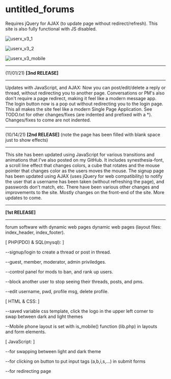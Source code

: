 # untitled_forums
Requires jQuery for AJAX (to update page without redirect/refresh). This site is also fully functional with JS disabled.

![userx_v3_1](https://user-images.githubusercontent.com/73267302/135941971-f125d8b6-1a74-4a7b-aeec-84caa96e1d01.png)

![userx_v3_2](https://user-images.githubusercontent.com/73267302/135941955-0c1eae36-6cd2-4f14-8d90-e13291cd4a8e.png)

![userx_v3_mobile](https://user-images.githubusercontent.com/73267302/135941978-f1689e28-daeb-4c22-a8a9-2ad7f867dce0.png)

_______________________________________________________________________________________________
(11/01/21) __[3nd RELEASE]__
_______________________________________________________________________________________________
Updates with JavaScript, and AJAX: Now you can post/edit/delete a reply or thread, without redirecting you to another page. Conversations or PM's also don't require a page redirect, making it feel like a modern message app. The login button now is a pop out without redirecting you to the login page. This all makes the site feel like a modern Single Page Application. See TODO.txt for other changes/fixes (are indented and prefixed with a \*). Changes/fixes to come are not indented.
_______________________________________________________________________________________________
(10/14/21) __[2nd RELEASE]__ (note the page has been filled with blank space just to show effects)
_______________________________________________________________________________________________
This site has been updated using JavaScript for various transitions and animations that I've also posted on my GitHub. It includes synesthesia-font, a scroll line effect that changes colors, a cube that rotates and the mouse pointer that changes color as the users moves the mouse. The signup page has been updated using AJAX (uses jQuery for web compatibility) to notify the user that a username has been taken (without refreshing the page), and passwords don't match, etc. There have been various other changes and improvements to the site. Mostly changes on the front-end of the site. More updates to come.
_______________________________________________________________________________________________
__[1st RELEASE]__
_______________________________________________________________________________________________

forum software with dynamic web pages
dynamic web pages (layout files: index_header, index_footer).

[ PHP(PDO) & SQL(mysql): ]

--signup/login to create a thread or post in thread.

--guest, member, moderator, admin priviledges.

--control panel for mods to ban, and rank up users.

--block another user to stop seeing their threads, posts, and pms.

--edit username, pwd, profile msg, delete profile.

[ HTML & CSS: ]

--saved variable css template, click the logo in the upper left corner to swap between dark and light themes

--Mobile phone layout is set with is_mobile() function (lib.php) in layouts and form elements.

[ JavaScript: ]

--for swapping between light and dark theme

--for clicking on button to put input tags (a,b,i,s,...) in submit forms

--for redirecting page
